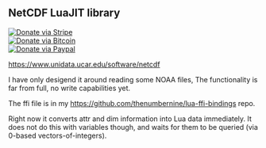 ## NetCDF LuaJIT library

[![Donate via Stripe](https://img.shields.io/badge/Donate-Stripe-green.svg)](https://buy.stripe.com/00gbJZ0OdcNs9zi288)<br>
[![Donate via Bitcoin](https://img.shields.io/badge/Donate-Bitcoin-green.svg)](bitcoin:37fsp7qQKU8XoHZGRQvVzQVP8FrEJ73cSJ)<br>
[![Donate via Paypal](https://img.shields.io/badge/Donate-Paypal-green.svg)](https://buy.stripe.com/00gbJZ0OdcNs9zi288)

https://www.unidata.ucar.edu/software/netcdf

I have only desigend it around reading some NOAA files,
The functionality is far from full, no write capabilities yet.

The ffi file is in my https://github.com/thenumbernine/lua-ffi-bindings repo.

Right now it converts attr and dim information into Lua data immediately.
It does not do this with variables though, and waits for them to be queried (via 0-based vectors-of-integers).
